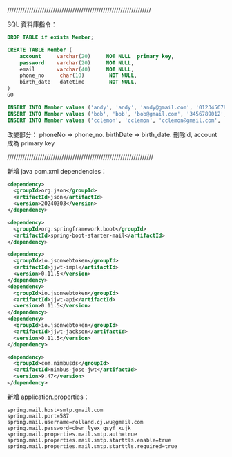 //////////////////////////////////////////////////////////////////

SQL 資料庫指令：

```sql
DROP TABLE if exists Member;

CREATE TABLE Member (
    account     varchar(20)     NOT NULL  primary key,
    password    varchar(20)     NOT NULL,
    email       varchar(40)     NOT NULL,
    phone_no     char(10)        NOT NULL,
    birth_date   datetime        NOT NULL,
)
GO

INSERT INTO Member values ('andy', 'andy', 'andy@gmail.com', '0123456789', '1990-07-05');
INSERT INTO Member values ('bob', 'bob', 'bob@gmail.com', '3456789012', '1993-11-23');
INSERT INTO Member values ('cclemon', 'cclemon', 'cclemon@gmail.com', '8134569072', '2014-03-01');
```

改變部分： phoneNo => phone_no. birthDate => birth_date. 刪除id, account 成為 primary key

///////////////////////////////////////////////////////////////////

新增 java pom.xml dependencies：

```xml
<dependency>
  <groupId>org.json</groupId>
  <artifactId>json</artifactId>
  <version>20240303</version>
</dependency>

<dependency>
  <groupId>org.springframework.boot</groupId>
  <artifactId>spring-boot-starter-mail</artifactId>
</dependency>

<dependency>
  <groupId>io.jsonwebtoken</groupId>
  <artifactId>jjwt-impl</artifactId>
  <version>0.11.5</version>
</dependency>
<dependency>
  <groupId>io.jsonwebtoken</groupId>
  <artifactId>jjwt-api</artifactId>
  <version>0.11.5</version>
</dependency>
<dependency>
  <groupId>io.jsonwebtoken</groupId>
  <artifactId>jjwt-jackson</artifactId>
  <version>0.11.5</version>
</dependency>

<dependency>
  <groupId>com.nimbusds</groupId>
  <artifactId>nimbus-jose-jwt</artifactId>
  <version>9.47</version>
</dependency>
```
新增 application.properties：

```
spring.mail.host=smtp.gmail.com
spring.mail.port=587
spring.mail.username=rolland.cj.wu@gmail.com
spring.mail.password=cbwn lyex gsyf xujk
spring.mail.properties.mail.smtp.auth=true
spring.mail.properties.mail.smtp.starttls.enable=true
spring.mail.properties.mail.smtp.starttls.required=true
```
